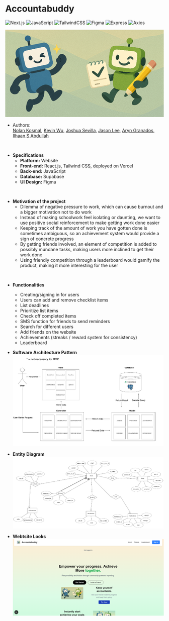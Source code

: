 # Accountabuddy

![Next.js](https://img.shields.io/badge/next.js-000000?style=for-the-badge&logo=nextdotjs&logoColor=white)
![JavaScript](https://img.shields.io/badge/javascript-%23323330.svg?style=for-the-badge&logo=javascript&logoColor=%23F7DF1E)
![TailwindCSS](https://img.shields.io/badge/tailwindcss-%2338B2AC.svg?style=for-the-badge&logo=tailwind-css&logoColor=white)
![Figma](https://img.shields.io/badge/figma-%23F24E1E.svg?style=for-the-badge&logo=figma&logoColor=white)
![Express](https://img.shields.io/badge/Express.js-000000?style=for-the-badge&logo=figma&logoColor=white)
![Axios](https://img.shields.io/badge/axios.js-854195?style=for-the-badge&logo=figma&logoColor=white)

![AccountaBuddy](public/accountabuddy_card_1.png)

* Authors:<br>
[Nolan Kosmal](https://github.com/Mightymango1), [Kevin Wu](https://github.com/KevinWu085), [Joshua Sevilla](https://github.com/Joshuahsevilla), [Jason Lee](https://github.com/jalee314), [Aryn Granados](https://github.com/ArynGrand), [Ilhaan S Abdullah]()
<br>

* **Specifications**  
  - **Platform:** Website  
  - **Front-end:** React.js, Tailwind CSS, deployed on Vercel  
  - **Back-end:** JavaScript  
  - **Database:** Supabase  
  - **UI Design:** Figma  

<br>

* **Motivation of the project**
  - Dilemma of negative pressure to work, which can cause burnout and a bigger motivation not to do work  
  - Instead of making schoolwork feel isolating or daunting, we want to use positive social reinforcement to make getting work done easier  
  - Keeping track of the amount of work you have gotten done is sometimes ambiguous, so an achievement system would provide a sign of concrete progress  
  - By getting friends involved, an element of competition is added to possibly mundane tasks, making users more inclined to get their work done  
  - Using friendly competition through a leaderboard would gamify the product, making it more interesting for the user  
<br>

* **Functionalities**  
  - Creating/signing in for users  
  - Users can add and remove checklist items  
  - List deadlines  
  - Prioritize list items  
  - Check off completed items  
  - SMS function for friends to send reminders  
  - Search for different users  
  - Add friends on the website  
  - Achievements (streaks / reward system for consistency)  
  - Leaderboard  

*  **Software Architecture Pattern** <br>
![software architecture parttern](public/software_architecture.png)

*  **Entity Diagram**
![entity diagram](public/entity_diagram.png)
  
*  **Webtsite Looks**
![website looks](public/website_looks)

